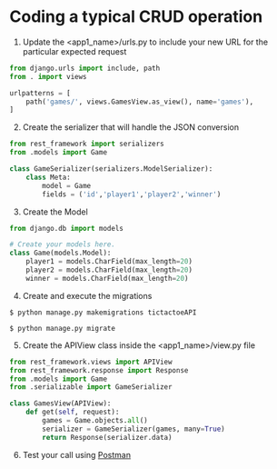 # Coding a typical CRUD operation


1) Update the <app1_name>/urls.py to include your new URL for the particular expected request

```python
from django.urls import include, path
from . import views

urlpatterns = [
    path('games/', views.GamesView.as_view(), name='games'),
]
```

2) Create the serializer that will handle the JSON conversion
```python
from rest_framework import serializers
from .models import Game

class GameSerializer(serializers.ModelSerializer):
    class Meta:
        model = Game
        fields = ('id','player1','player2','winner')
```
3) Create the Model
```python
from django.db import models

# Create your models here.
class Game(models.Model):
    player1 = models.CharField(max_length=20)
    player2 = models.CharField(max_length=20)
    winner = models.CharField(max_length=20)
```

4) Create and execute the migrations
```
$ python manage.py makemigrations tictactoeAPI

$ python manage.py migrate

```

5) Create the APIView class inside the <app1_name>/view.py file

```python
from rest_framework.views import APIView
from rest_framework.response import Response
from .models import Game
from .serializable import GameSerializer

class GamesView(APIView):
    def get(self, request):
        games = Game.objects.all()
        serializer = GameSerializer(games, many=True)
        return Response(serializer.data)
```

6) Test your call using [Postman](https://www.getpostman.com/)
